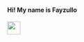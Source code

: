 <div>
<h4 display="inline" >Hi! My name is Fayzullo</h4>
<img display="inline"
src="https://media3.giphy.com/media/KAq5w47R9rmTuvWOWa/giphy.webp?cid=790b761196x1xqpbqi2x7qrac5jj4onyngfuxqxsjnvpcs8p&ep=v1_gifs_search&rid=giphy.webp&ct=g" width="30px">

</div>
